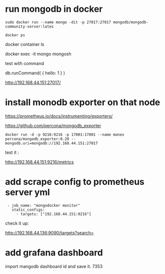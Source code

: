 

# run mongodb in docker


    sudo docker run --name mongo -dit -p 27017:27017 mongodb/mongodb-community-server:lates

    docker ps

 
docker container ls

   docker exec -it mongo mongosh



test with command


   db.runCommand(
      {
         hello: 1
      }
   )


http://192.168.44.151:27017/



# install monodb exporter on that node

https://prometheus.io/docs/instrumenting/exporters/

https://github.com/percona/mongodb_exporter



    docker run -d -p 9216:9216 -p 17001:17001 --name monex percona/mongodb_exporter:0.20 --mongodb.uri=mongodb://192.168.44.151:27017


 test it :

 
http://192.168.44.151:9216/metrics



# add scrape config to prometheus server yml


     - job_name: "mongodocker monitor"
       static_configs:
         - targets: ["192.168.44.151:9216"]



check it up:

http://192.168.44.136:9090/targets?search=


# add grafana dashboard

import mangodb dashboard id and save it. 7353



